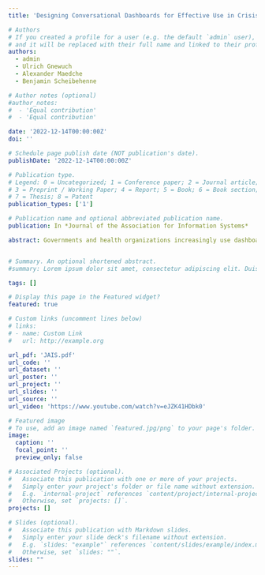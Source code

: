 ```yaml
---
title: 'Designing Conversational Dashboards for Effective Use in Crisis Response'

# Authors
# If you created a profile for a user (e.g. the default `admin` user), write the username (folder name) here
# and it will be replaced with their full name and linked to their profile.
authors:
  - admin
  - Ulrich Gnewuch
  - Alexander Maedche
  - Benjamin Scheibehenne

# Author notes (optional)
#author_notes:
#  - 'Equal contribution'
#  - 'Equal contribution'

date: '2022-12-14T00:00:00Z'
doi: ''

# Schedule page publish date (NOT publication's date).
publishDate: '2022-12-14T00:00:00Z'

# Publication type.
# Legend: 0 = Uncategorized; 1 = Conference paper; 2 = Journal article;
# 3 = Preprint / Working Paper; 4 = Report; 5 = Book; 6 = Book section;
# 7 = Thesis; 8 = Patent
publication_types: ['1']

# Publication name and optional abbreviated publication name.
publication: In *Journal of the Association for Information Systems*

abstract: Governments and health organizations increasingly use dashboards to provide real-time information during natural disasters and pandemics. Although these dashboards aim to make crisis-related information accessible to the general public, the average user can have a hard time interacting with them and finding the information needed to make everyday decisions. To address this challenge, we draw on the theory of effective use to propose a theory-driven design for conversational dashboards in crisis response, which improves users’ transparent interaction and access to crisis-related information. We instantiate our proposed design in a conversational dashboard for the COVID-19 pandemic that enables natural language interaction in spoken or written form and helps users familiarize themselves with the use of natural language through conversational onboarding. The evaluation of our artifact shows that being able to use natural language improves users’ interaction with the dashboard and ultimately increases their efficiency and effectiveness in finding information. This positive effect is amplified when users complete the onboarding before interacting with the dashboard, particularly when they can use both natural language and mouse. Our findings contribute to research on dashboard design, both in general and in the specific context of crisis response, by providing prescriptive knowledge for extending crisis response dashboards with natural language interaction capabilities. In addition, our work contributes to the democratization of data science by proposing design guidelines for making information in crisis response dashboards more accessible to the general public.


# Summary. An optional shortened abstract.
#summary: Lorem ipsum dolor sit amet, consectetur adipiscing elit. Duis posuere tellus ac convallis placerat. Proin tincidunt magna sed ex sollicitudin condimentum.

tags: []

# Display this page in the Featured widget?
featured: true

# Custom links (uncomment lines below)
# links:
# - name: Custom Link
#   url: http://example.org

url_pdf: 'JAIS.pdf'
url_code: ''
url_dataset: ''
url_poster: ''
url_project: ''
url_slides: ''
url_source: ''
url_video: 'https://www.youtube.com/watch?v=eJZK41HDbk0'

# Featured image
# To use, add an image named `featured.jpg/png` to your page's folder.
image:
  caption: ''
  focal_point: ''
  preview_only: false

# Associated Projects (optional).
#   Associate this publication with one or more of your projects.
#   Simply enter your project's folder or file name without extension.
#   E.g. `internal-project` references `content/project/internal-project/index.md`.
#   Otherwise, set `projects: []`.
projects: []

# Slides (optional).
#   Associate this publication with Markdown slides.
#   Simply enter your slide deck's filename without extension.
#   E.g. `slides: "example"` references `content/slides/example/index.md`.
#   Otherwise, set `slides: ""`.
slides: ""
---
```

